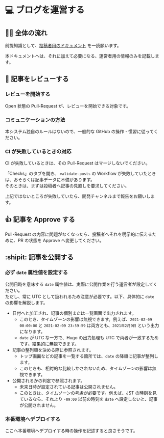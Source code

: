 # :computer: ブログを運営する
## :tipping_hand_woman: 全体の流れ

前提知識として、[投稿者用のドキュメント](/documents/posting.md) を一読願います。

本ドキュメントへは、それに加えて必要になる、運営者用の情報のみを記載します。

## :eyes: 記事をレビューする
### レビューを開始する

Open 状態の Pull-Request が、レビューを開始できる対象です。

### コミュニケーションの方法

本システム独自のルールはないので、一般的な GitHub の操作・慣習に従ってください。

### CI が失敗しているときの対応

CI が失敗しているときは、その Pull-Request はマージしないでください。

「Checks」のタブを開き、 `validate-posts` の Workflow が失敗していたときは、おそらくは記事データに不備があります。  
そのときは、まずは投稿者へ記事の見直しを要求してください。

上記ではないところが失敗していたら、開発チャンネルまで報告をお願いします。

## :+1: 記事を Approve する

Pull-Request の内容に問題がなくなったら、投稿者へそれを明示的に伝えるために、PR の状態を Approve へ変更してください。

## :shipit: 記事を公開する
### 必ず `date` 属性値を設定する

公開日時を意味する `date` 属性値は、実際に公開作業を行う運営者が設定してください。  
ただし、常に UTC として扱われるため注意が必要です。以下、具体的に `date` の影響を解説します。

- 日付へと加工され、記事の個別または一覧画面で出力されます。
  - このとき、タイムゾーンの影響は無視できます。例えば、`2021-02-09 00:00:00` と `2021-02-09 23:59:59` は両方とも、`2021年2月9日` という出力になります。
  - `date` が UTC な一方で、Hugo の出力処理も UTC で両者が一致するためです。結果的に無視できます。
- 記事の整列順を決める際に参照されます。
  - トップ画面などの記事を一覧する箇所では、`date` の降順に記事が整列します。
  - このときも、相対的な比較しかされないため、タイムゾーンの影響は無視できます。
- 公開されるかの判定で参照されます。
  - 未来日時が設定されている記事は公開されません。
  - このときは、タイムゾーンの考慮が必要です。例えば、JST の時刻を見ているなら、それより `-09:00` 以前の時刻を `date` へ設定しないと、記事が公開されません。

### 本番環境へデプロイする

ここへ本番環境へデプロイする時の操作を記述すると良さそうです。
